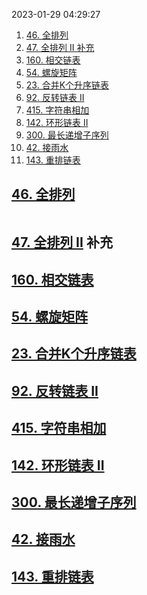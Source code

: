 
2023-01-29 04:29:27

1. [46. 全排列](#46-全排列)
2. [47. 全排列 II  补充](#47-全排列-ii--补充)
3. [160. 相交链表](#160-相交链表)
4. [54. 螺旋矩阵](#54-螺旋矩阵)
5. [23. 合并K个升序链表](#23-合并k个升序链表)
6. [92. 反转链表 II](#92-反转链表-ii)
7. [415. 字符串相加](#415-字符串相加)
8. [142. 环形链表 II](#142-环形链表-ii)
9. [300. 最长递增子序列](#300-最长递增子序列)
10. [42. 接雨水](#42-接雨水)
11. [143. 重排链表](#143-重排链表)



## [46. 全排列](https://leetcode-cn.com/problems/permutations/)

```go

```

## [47. 全排列 II](https://leetcode-cn.com/problems/permutations-ii/)  补充

## [160. 相交链表](https://leetcode-cn.com/problems/intersection-of-two-linked-lists/)

## [54. 螺旋矩阵](https://leetcode-cn.com/problems/spiral-matrix/)

## [23. 合并K个升序链表](https://leetcode-cn.com/problems/merge-k-sorted-lists/)

## [92. 反转链表 II](https://leetcode-cn.com/problems/reverse-linked-list-ii/)

## [415. 字符串相加](https://leetcode.cn/problems/add-strings/)

## [142. 环形链表 II](https://leetcode-cn.com/problems/linked-list-cycle-ii/)


## [300. 最长递增子序列](https://leetcode-cn.com/problems/longest-increasing-subsequence/)



## [42. 接雨水](https://leetcode-cn.com/problems/trapping-rain-water/)

## [143. 重排链表](https://leetcode.cn/problems/reorder-list/)


